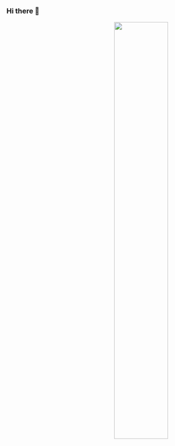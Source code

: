 ### Hi there 👋

<!--
**proddy/proddy** is a ✨ _special_ ✨ repository because its `README.md` (this file) appears on your GitHub profile.

Here are some ideas to get you started:

- 🔭 I’m currently working on ...
- 🌱 I’m currently learning ...
- 👯 I’m looking to collaborate on ...
- 🤔 I’m looking for help with ...
- 💬 Ask me about ...
- 📫 How to reach me: ...
- 😄 Pronouns: ...
- ⚡ Fun fact: ...
-->

<p>
  <img width="50%" align="right" src="https://github-readme-stats.vercel.app/api/top-langs/?username=proddy&show_icons=true&hide_border=true" />
</p>
